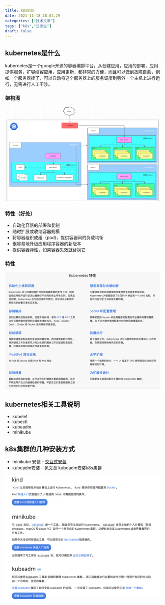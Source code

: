 ```yaml
---
title: k8s初识
date: 2021-11-18 18:02:29
categories: ["技术文章"]
tags: ["k8s","云原生"]
draft: false
---
```


## kubernetes是什么
kubernetes是一个google开源的容器编排平台，从创建应用，应用的部署，应用提供服务，扩容缩容应用，应用更新，都非常的方便，而且可以做到故障自愈，例如一个服务器挂了，可以自动将这个服务器上的服务调度到另外一个主机上进行运行，无需进行人工干涉。


### 架构图

<img src="/mb/images/k8s/struct.png">

### 特性（好处）
* 自动化容器的部署和复制
* 随时扩展或收缩容器规模
* 将容器组织成组（pod)，提供容器间的负载均衡
* 很容易地升级应用程序容器的新版本
* 提供容器弹性，如果容器失效就替换它


### 特性
<img src="/mb/images/k8s/future.png">

## kubernetes相关工具说明
* kubelet
* kubectl
* kubeadm
* minikube


## k8s集群的几种安装方式
* minikube 安装 - [交互式安装](https://kubernetes.io/zh/docs/tutorials/kubernetes-basics/create-cluster/cluster-interactive/)
* kubeadm安装 - 见文章 kubeadm安装k8s集群

<img src="/mb/images/k8s/method.png">

